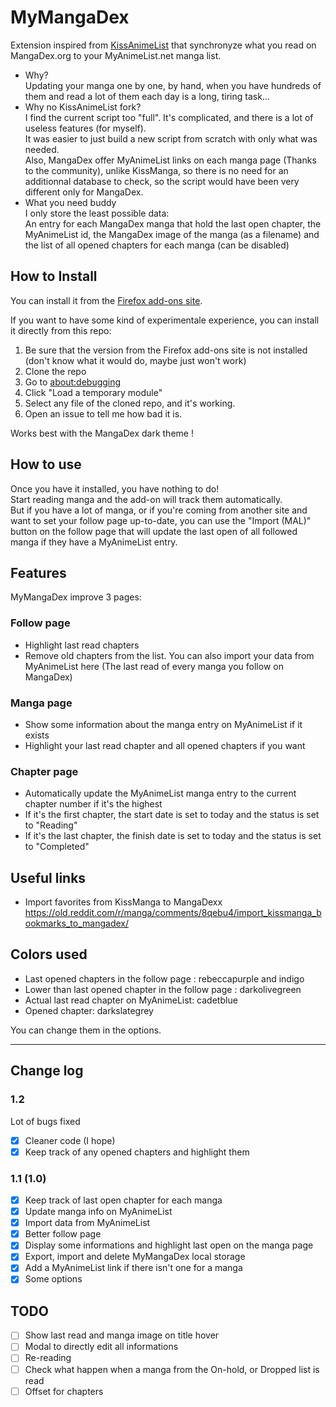 # MyMangaDex
Extension inspired from [KissAnimeList](https://github.com/lolamtisch/KissAnimeList) that synchronyze what you read on MangaDex.org to your MyAnimeList.net manga list.

* Why?  
Updating your manga one by one, by hand, when you have hundreds of them and read a lot of them each day is a long, tiring task...
* Why no KissAnimeList fork?  
I find the current script too "full". It's complicated, and there is a lot of useless features (for myself).  
It was easier to just build a new script from scratch with only what was needed.  
Also, MangaDex offer MyAnimeList links on each manga page (Thanks to the community), unlike KissManga, so there is no need for an additionnal database to check, so the script would have been very different only for MangaDex.
* What you need buddy  
I only store the least possible data:  
An entry for each MangaDex manga that hold the last open chapter, the MyAnimeList id, the MangaDex image of the manga (as a filename) and the list of all opened chapters for each manga (can be disabled)

## How to Install
You can install it from the [Firefox add-ons site](https://addons.mozilla.org/fr/firefox/addon/mymangadex/).

If you want to have some kind of experimentale experience, you can install it directly from this repo:
1. Be sure that the version from the Firefox add-ons site is not installed (don't know what it would do, maybe just won't work)
2. Clone the repo
3. Go to [about:debugging](about:debugging)
4. Click "Load a temporary module"
5. Select any file of the cloned repo, and it's working.
6. Open an issue to tell me how bad it is.

Works best with the MangaDex dark theme !

## How to use
Once you have it installed, you have nothing to do!  
Start reading manga and the add-on will track them automatically.  
But if you have a lot of manga, or if you're coming from another site and want to set your follow page up-to-date, you can use the "Import (MAL)" button on the follow page that will update the last open of all followed manga if they have a MyAnimeList entry.

## Features
MyMangaDex improve 3 pages:
### Follow page
* Highlight last read chapters
* Remove old chapters from the list.
You can also import your data from MyAnimeList here (The last read of every manga you follow on MangaDex)

### Manga page
* Show some information about the manga entry on MyAnimeList if it exists
* Highlight your last read chapter and all opened chapters if you want

### Chapter page
* Automatically update the MyAnimeList manga entry to the current chapter number if it's the highest
* If it's the first chapter, the start date is set to today and the status is set to "Reading"
* If it's the last chapter, the finish date is set to today and the status is set to "Completed"

## Useful links
* Import favorites from KissManga to MangaDexx https://old.reddit.com/r/manga/comments/8qebu4/import_kissmanga_bookmarks_to_mangadex/

## Colors used
* Last opened chapters in the follow page : rebeccapurple and indigo
* Lower than last opened chapter in the follow page : darkolivegreen
* Actual last read chapter on MyAnimeList: cadetblue
* Opened chapter: darkslategrey

You can change them in the options.

---

## Change log
### 1.2
Lot of bugs fixed  
- [x] Cleaner code (I hope)
- [x] Keep track of any opened chapters and highlight them

### 1.1 (1.0)
- [x] Keep track of last open chapter for each manga
- [x] Update manga info on MyAnimeList
- [x] Import data from MyAnimeList
- [x] Better follow page
- [x] Display some informations and highlight last open on the manga page
- [x] Export, import and delete MyMangaDex local storage
- [x] Add a MyAnimeList link if there isn't one for a manga
- [x] Some options

## TODO
* [ ] Show last read and manga image on title hover
* [ ] Modal to directly edit all informations
* [ ] Re-reading
* [ ] Check what happen when a manga from the On-hold, or Dropped list is read
* [ ] Offset for chapters